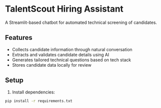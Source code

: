 # TalentScout Hiring Assistant

A Streamlit-based chatbot for automated technical screening of candidates.

## Features

- Collects candidate information through natural conversation
- Extracts and validates candidate details using AI
- Generates tailored technical questions based on tech stack
- Stores candidate data locally for review

## Setup

1. Install dependencies:
```bash
pip install -r requirements.txt